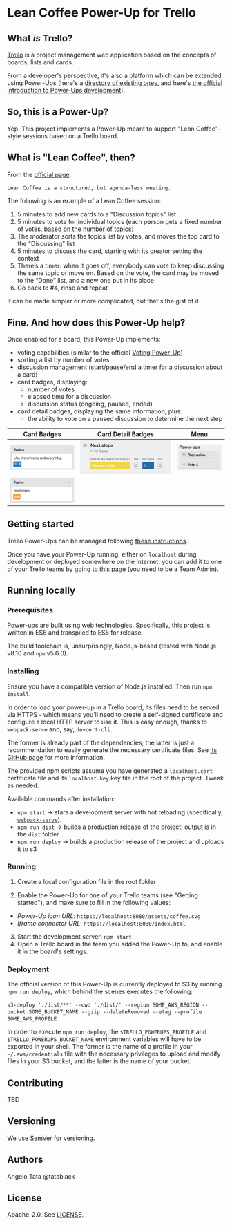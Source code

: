# Lean Coffee Power-Up for Trello
## What _is_ Trello?
[Trello](https://trello.com/) is a project management web application based on the concepts of boards, lists and cards.

From a developer's perspective, it's also a platform which can be extended using Power-Ups
(here's a [directory of existing ones](https://trello.com/power-ups), and here's [the official introduction to Power-Ups development](https://developers.trello.com/v1.0/reference#power-ups-intro)).

## So, this is a Power-Up?
Yep. This project implements a Power-Up meant to support "Lean Coffee"-style sessions based on a Trello board.

## What is "Lean Coffee", then?
From the [official page](http://leancoffee.org/):

    Lean Coffee is a structured, but agenda-less meeting.

The following is an example of a Lean Coffee session:
1. 5 minutes to add new cards to a "Discussion topics" list
2. 5 minutes to vote for individual topics (each person gets a fixed number of votes, [based on the number of topics](http://www.leanmath.com/blog-entry/multi-voting-math-or-n3))
3. The moderator sorts the topics list by votes, and moves the top card to the "Discussing" list
4. 5 minutes to discuss the card, starting with its creator setting the context
5. There’s a timer: when it goes off, everybody can vote to keep discussing the same topic or move on. Based on the vote, the card may be moved to the “Done” list, and a new one put in its place
6. Go back to #4, rinse and repeat

It can be made simpler or more complicated, but that's the gist of it.

## Fine. And how does this Power-Up help?
Once enabled for a board, this Power-Up implements:
- voting capabilities (similar to the official [Voting Power-Up](http://info.trello.com/power-ups/voting))
- sorting a list by number of votes
- discussion management (start/pause/end a timer for a discussion about a card)
- card badges, displaying:
    - number of votes
    - elapsed time for a discussion
    - discussion status (ongoing, paused, ended)
- card detail badges, displaying the same information, plus:
    - the ability to vote on a paused discussion to determine the next step

Card Badges | Card Detail Badges | Menu
------------|--------------------| ----
![Votes][CardBadgeVoting] | ![Votes][CardDetailsBadgePaused] | ![Votes][PowerUpButtons]
![Votes][CardBadgeOngoing] | | 

[CardBadgeVoting]: ./assets/readme/card_badge_voting.png
[CardBadgeOngoing]: ./assets/readme/card_badge_ongoing.png
[CardDetailsBadgePaused]: ./assets/readme/card_details_badge_paused.png
[PowerUpButtons]: ./assets/readme/powerup_buttons.png

## Getting started
Trello Power-Ups can be managed following [these instructions](https://developers.trello.com/docs/managing-power-ups).

Once you have your Power-Up running, either on `localhost` during development or deployed somewhere on the Internet,
you can add it to one of your Trello teams by going to [this page](https://trello.com/power-ups/admin)
(you need to be a Team Admin).

## Running locally
### Prerequisites
Power-ups are built using web technologies. Specifically, this project is written in ES6 and transpiled to ES5 for release.

The build toolchain is, unsurprisingly, Node.js-based (tested with Node.js v8.10 and `npm` v5.6.0).

### Installing
Ensure you have a compatible version of Node.js installed. Then run `npm install`.

In order to load your power-up in a Trello board, its files need to be served via HTTPS - which means you'll
need to create a self-signed certificate and configure a local HTTP server to use it. This is easy enough, thanks
to `webpack-serve` and, say, `devcert-cli`.

The former is already part of the dependencies; the latter is just a recommendation to easily generate the necessary
certificate files. See [its GitHub page](https://github.com/davewasmer/devcert-cli#usage) for more information.

The provided npm scripts assume you have generated a `localhost.cert` certificate file and its `localhost.key`
key file in the root of the project. Tweak as needed.

Available commands after installation:
- `npm start` → stars a development server with hot reloading (specifically,
[`webpack-serve`](https://github.com/webpack-contrib/webpack-serve)).
- `npm run dist` → builds a production release of the project; output is in the `dist` folder
- `npm run deploy` → builds a production release of the project and uploads it to s3

### Running
1. Create a local configuration file in the root folder

2. Enable the Power-Up for one of your Trello teams (see "Getting started"), and make sure to fill in the following values:
- *Power-Up icon URL*: `https://localhost:8080/assets/coffee.svg`
- *Iframe connector URL*: `https://localhost:8080/index.html`

3. Start the development server: `npm start`
4. Open a Trello board in the team you added the Power-Up to, and enable it in the board's settings.

### Deployment
The official version of this Power-Up is currently deployed to S3 by running `npm run deploy`, which behind
the scenes executes the following:

```
s3-deploy './dist/**' --cwd './dist/' --region SOME_AWS_REGION --bucket SOME_BUCKET_NAME --gzip --deleteRemoved --etag --profile SOME_AWS_PROFILE
```
In order to execute `npm run deploy`, the `$TRELLO_POWERUPS_PROFILE` and `$TRELLO_POWERUPS_BUCKET_NAME` environment
variables will have to be exported in your shell. The former is the name of a profile in your `~/.aws/credentials` file
with the necessary privileges to upload and modify files in your S3 bucket, and the latter is the name of your bucket.


## Contributing
TBD

## Versioning
We use [SemVer](http://semver.org/) for versioning.

<!-- TODO: How to check version if it's already installed in the org?
 Possibly from the settings at the org level? Or at the board level? --->

## Authors
Angelo Tata @tatablack

## License
Apache-2.0. See [LICENSE](./LICENSE).
